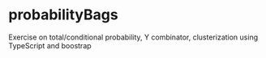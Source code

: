 probabilityBags
===============

Exercise on total/conditional probability, Y combinator, clusterization using TypeScript and boostrap
